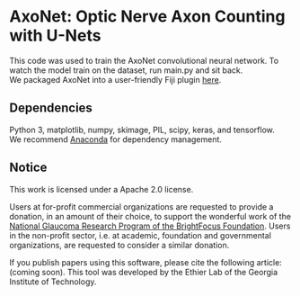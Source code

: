 # AxoNet: Optic Nerve Axon Counting with U-Nets  

This code was used to train the AxoNet convolutional neural network. To watch the model train on the dataset, run main.py and sit back.   
We packaged AxoNet into a user-friendly Fiji plugin [here](https://github.com/ethier-lab/AxoNet-fiji).  


## Dependencies
Python 3, matplotlib, numpy, skimage, PIL, scipy, keras, and tensorflow.  
We recommend [Anaconda](https://www.anaconda.com/distribution/) for dependency management.


## Notice
This work is licensed under a Apache 2.0 license. 

Users at for-profit commercial organizations are requested to provide a donation, in an amount of their choice, to  support the wonderful work of the [National Glaucoma Research Program of the BrightFocus Foundation](www.brightfocus.org). 
Users in the non-profit sector, i.e. at academic, foundation and governmental organizations, are requested to consider a similar donation. 

If you publish papers using this software, please cite the following article: (coming soon).
This tool was developed by the Ethier Lab of the Georgia Institute of Technology.
